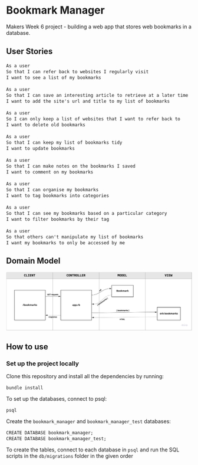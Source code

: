 # Bookmark Manager

Makers Week 6 project - building a web app that stores web bookmarks in a database.

## User Stories
```
As a user
So that I can refer back to websites I regularly visit
I want to see a list of my bookmarks

As a user
So that I can save an interesting article to retrieve at a later time
I want to add the site's url and title to my list of bookmarks

As a user
So I can only keep a list of websites that I want to refer back to
I want to delete old bookmarks

As a user
So that I can keep my list of bookmarks tidy
I want to update bookmarks

As a user
So that I can make notes on the bookmarks I saved
I want to comment on my bookmarks

As a user
So that I can organise my bookmarks
I want to tag bookmarks into categories

As a user
So that I can see my bookmarks based on a particular category
I want to filter bookmarks by their tag

As a user
So that others can't manipulate my list of bookmarks
I want my bookmarks to only be accessed by me
```

## Domain Model
![Bookmark Manager domain model](domain-model-bookmark-manager.jpg)

## How to use

### Set up the project locally
Clone this repository and install all the dependencies by running:

```
bundle install
```

To set up the databases, connect to psql:

```
psql
```

Create the `bookmark_manager` and `bookmark_manager_test` databases:

```
CREATE DATABASE bookmark_manager;
CREATE DATABASE bookmark_manager_test;
```

To create the tables, connect to each database in `psql` and run the SQL scripts in the `db/migrations` folder in the given order